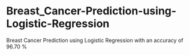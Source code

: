 # Breast_Cancer-Prediction-using-Logistic-Regression
Breast Cancer Prediction using Logistic Regression with an accuracy of 96.70 %
